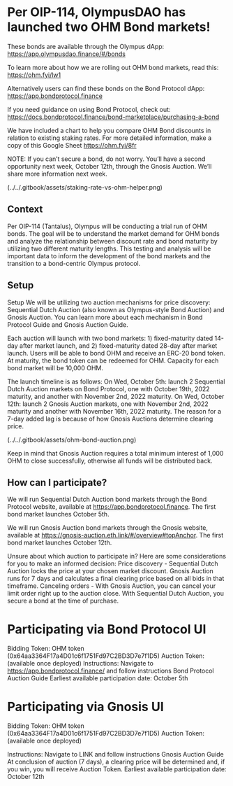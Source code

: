 # Per OIP-114, OlympusDAO has launched two OHM Bond markets!

These bonds are available through the Olympus dApp: https://app.olympusdao.finance/#/bonds
 
To learn more about how we are rolling out OHM bond markets, read this: https://ohm.fyi/lw1

Alternatively users can find these bonds on the Bond Protocol dApp: https://app.bondprotocol.finance 

If you need guidance on using Bond Protocol, check out: https://docs.bondprotocol.finance/bond-marketplace/purchasing-a-bond

We have included a chart to help you compare OHM Bond discounts in relation to existing staking rates. For more detailed information, make a copy of this Google Sheet https://ohm.fyi/8fr

NOTE: If you can’t secure a bond, do not worry. You’ll have a second opportunity next week, October 12th, through the Gnosis Auction. We’ll share more information next week.

(../../.gitbook/assets/staking-rate-vs-ohm-helper.png)

## Context
Per OIP-114 (Tantalus), Olympus will be conducting a trial run of OHM bonds. The goal will be to understand the market demand for OHM bonds and analyze the relationship between discount rate and bond maturity by utilizing two different maturity lengths. This testing and analysis will be important data to inform the development of the bond markets and the transition to a bond-centric Olympus protocol.

## Setup
Setup
We will be utilizing two auction mechanisms for price discovery: Sequential Dutch Auction (also known as Olympus-style Bond Auction) and Gnosis Auction. You can learn more about each mechanism in Bond Protocol Guide and Gnosis Auction Guide.

Each auction will launch with two bond markets: 1) fixed-maturity dated 14-day after market launch, and 2) fixed-maturity dated 28-day after market launch. Users will be able to bond OHM and receive an ERC-20 bond token. At maturity, the bond token can be redeemed for OHM. Capacity for each bond market will be 10,000 OHM. 

The launch timeline is as follows:
On Wed, October 5th: launch 2 Sequential Dutch Auction markets on Bond Protocol, one with October 19th, 2022 maturity, and another with November 2nd, 2022 maturity.
On Wed, October 12th: launch 2 Gnosis Auction markets, one with November 2nd, 2022 maturity and another with November 16th, 2022 maturity. The reason for a 7-day added lag is because of how Gnosis Auctions determine clearing price.

(../../.gitbook/assets/ohm-bond-auction.png)

Keep in mind that Gnosis Auction requires a total minimum interest of 1,000 OHM to close successfully, otherwise all funds will be distributed back. 

## How can I participate?
We will run Sequential Dutch Auction bond markets through the Bond Protocol website, available at https://app.bondprotocol.finance. The first bond market launches October 5th. 

We will run Gnosis Auction bond markets through the Gnosis website, available at https://gnosis-auction.eth.link/#/overview#topAnchor. The first bond market launches October 12th.

Unsure about which auction to participate in? Here are some considerations for you to make an informed decision:
Price discovery - Sequential Dutch Auction locks the price at your chosen market discount. Gnosis Auction runs for 7 days and calculates a final clearing price based on all bids in that timeframe. 
Canceling orders - With Gnosis Auction, you can cancel your limit order right up to the auction close. With Sequential Dutch Auction, you secure a bond at the time of purchase.

# Participating via Bond Protocol UI
Bidding Token: OHM token (0x64aa3364F17a4D01c6f1751Fd97C2BD3D7e7f1D5)
Auction Token: (available once deployed)
Instructions: Navigate to https://app.bondprotocol.finance/ and follow instructions Bond Protocol Auction Guide
Earliest available participation date: October 5th

# Participating via Gnosis UI
Bidding Token: OHM token (0x64aa3364F17a4D01c6f1751Fd97C2BD3D7e7f1D5)
Auction Token: (available once deployed)

Instructions: 
Navigate to LINK and follow instructions Gnosis Auction Guide
At conclusion of auction (7 days), a clearing price will be determined and, if you win, you will receive Auction Token.
Earliest available participation date: October 12th
